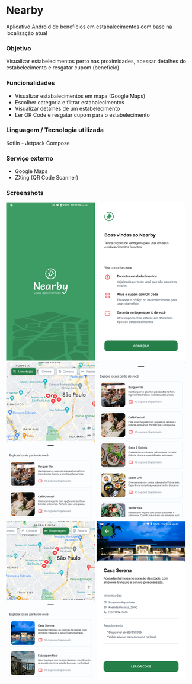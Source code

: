 # Nearby
Aplicativo Android de benefícios em estabalecimentos com base na localização atual


### Objetivo
Visualizar estabelecimentos perto nas proximidades, acessar detalhes do estabelecimento e resgatar cupom (benefício) 


### Funcionalidades
- Visualizar estabalecimentos em mapa (Google Maps)
- Escolher categoria e filtrar estabalecimentos
- Visualizar detalhes de um estabelecimento
- Ler QR Code e resgatar cupom para o estabelecimento


### Linguagem / Tecnologia utilizada
Kotlin - Jetpack Compose


### Serviço externo
- Google Maps
- ZXing (QR Code Scanner)


### Screenshots
<img width="240px" src="app/screenshots/splash_screen.png" alt="Splash Screen" /> <img width="240px" src="app/screenshots/onboarding_screen.png" alt="Onboarding Screen" /> <img width="240px" src="app/screenshots/places_maps_screen.png" alt="Places Screen" /> <img width="240px" src="app/screenshots/places_full_screen.png" alt="Places Screen Expanded" /> <img width="240px" src="app/screenshots/places_maps_screen_2.png" alt="Other Places Screen" /> <img width="240px" src="app/screenshots/place_details.png" alt="Places Details" />
